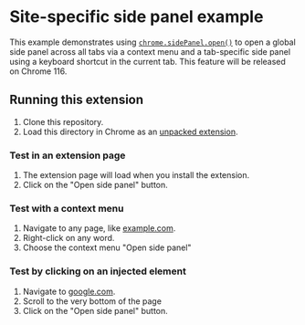 # Site-specific side panel example

This example demonstrates using [`chrome.sidePanel.open()`](https://developer.chrome.com/docs/extensions/reference/sidePanel/#method-open) to open a global side panel across all tabs via a context menu and a tab-specific side panel using a keyboard shortcut in the current tab. This feature will be released on Chrome 116.

## Running this extension

1. Clone this repository.
2. Load this directory in Chrome as an [unpacked extension](https://developer.chrome.com/docs/extensions/mv3/getstarted/development-basics/#load-unpacked).

### Test in an extension page

1. The extension page will load when you install the extension.
2. Click on the "Open side panel" button.

### Test with a context menu

1. Navigate to any page, like [example.com](http://example.com/).
2. Right-click on any word.
3. Choose the context menu "Open side panel"

### Test by clicking on an injected element

1. Navigate to [google.com](http://www.google.com/).
2. Scroll to the very bottom of the page
3. Click on the "Open side panel" button.

